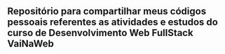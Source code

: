 ## Repositório para compartilhar meus códigos pessoais referentes as atividades e estudos do curso de Desenvolvimento Web FullStack VaiNaWeb
